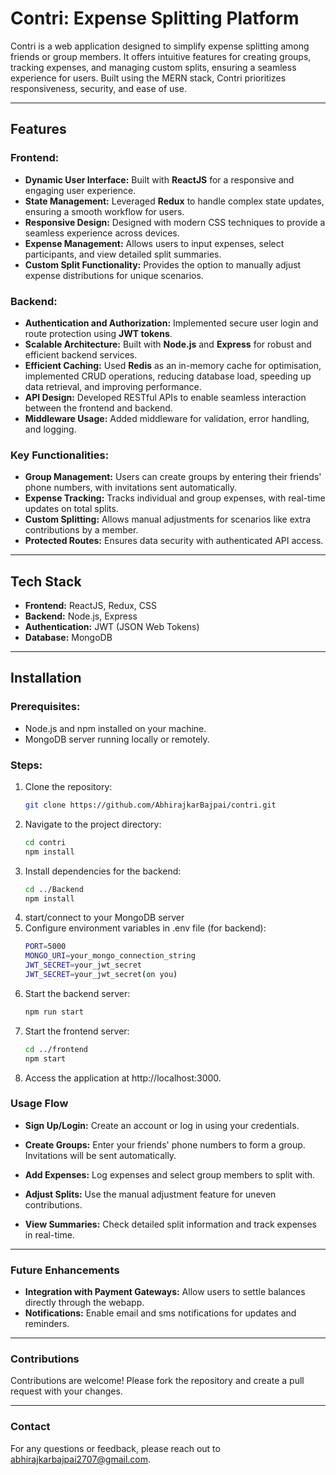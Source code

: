 # Contri: Expense Splitting Platform

Contri is a web application designed to simplify expense splitting among friends or group members. It offers intuitive features for creating groups, tracking expenses, and managing custom splits, ensuring a seamless experience for users. Built using the MERN stack, Contri prioritizes responsiveness, security, and ease of use.

---

## Features

### Frontend:

- **Dynamic User Interface:** Built with **ReactJS** for a responsive and engaging user experience.
- **State Management:** Leveraged **Redux** to handle complex state updates, ensuring a smooth workflow for users.
- **Responsive Design:** Designed with modern CSS techniques to provide a seamless experience across devices.
- **Expense Management:** Allows users to input expenses, select participants, and view detailed split summaries.
- **Custom Split Functionality:** Provides the option to manually adjust expense distributions for unique scenarios.

### Backend:

- **Authentication and Authorization:** Implemented secure user login and route protection using **JWT tokens**.
- **Scalable Architecture:** Built with **Node.js** and **Express** for robust and efficient backend services.
- **Efficient Caching:** Used **Redis** as an in-memory cache for optimisation, implemented CRUD operations, reducing database load, speeding up data retrieval, and improving performance.
- **API Design:** Developed RESTful APIs to enable seamless interaction between the frontend and backend.
- **Middleware Usage:** Added middleware for validation, error handling, and logging.

### Key Functionalities:

- **Group Management:** Users can create groups by entering their friends' phone numbers, with invitations sent automatically.
- **Expense Tracking:** Tracks individual and group expenses, with real-time updates on total splits.
- **Custom Splitting:** Allows manual adjustments for scenarios like extra contributions by a member.
- **Protected Routes:** Ensures data security with authenticated API access.

---

## Tech Stack

- **Frontend:** ReactJS, Redux, CSS
- **Backend:** Node.js, Express
- **Authentication:** JWT (JSON Web Tokens)
- **Database:** MongoDB

---

## Installation

### Prerequisites:

- Node.js and npm installed on your machine.
- MongoDB server running locally or remotely.

### Steps:

1. Clone the repository:
   ```bash
   git clone https://github.com/AbhirajkarBajpai/contri.git
   ```
2. Navigate to the project directory:
   ```bash
   cd contri
   npm install
   ```
3. Install dependencies for the backend:
   ```bash
   cd ../Backend
   npm install
   ```
4. start/connect to your MongoDB server
5. Configure environment variables in .env file (for backend):
   ```bash
   PORT=5000
   MONGO_URI=your_mongo_connection_string
   JWT_SECRET=your_jwt_secret
   JWT_SECRET=your_jwt_secret(on you)
   ```
6. Start the backend server:
   ```bash
   npm run start
   ```
7. Start the frontend server:
   ```bash
   cd ../frontend
   npm start
   ```
8. Access the application at http://localhost:3000.

### Usage Flow

- **Sign Up/Login:** Create an account or log in using your credentials.

- **Create Groups:** Enter your friends' phone numbers to form a group. Invitations will be sent automatically.
- **Add Expenses:** Log expenses and select group members to split with.
- **Adjust Splits:** Use the manual adjustment feature for uneven contributions.
- **View Summaries:** Check detailed split information and track expenses in real-time.

---

### Future Enhancements

- **Integration with Payment Gateways:** Allow users to settle balances directly through the webapp.
- **Notifications:** Enable email and sms notifications for updates and reminders.

---

### Contributions

Contributions are welcome! Please fork the repository and create a pull request with your changes.

---

### Contact

For any questions or feedback, please reach out to abhirajkarbajpai2707@gmail.com.
